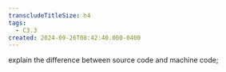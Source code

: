 ```yaml
---
transcludeTitleSize: h4
tags:
  - C3.3
created: 2024-09-26T08:42:40.000-0400
---
```

explain the difference between source code and machine code;